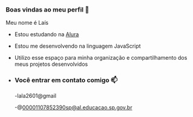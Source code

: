 ### Boas vindas ao meu perfil 💙

Meu nome é Laís

- Estou estudando na [Alura](https://www.alura.com.br)
- Estou me desenvolvendo na linguagem JavaScript
- Utilizo esse espaço para minha organização e compartilhamento dos meus projetos desenvolvidos

- ### Você entrar em contato comigo 📫

  -lala2601@gmail

  -@00001107852390sp@al.educacao.sp.gov.br
